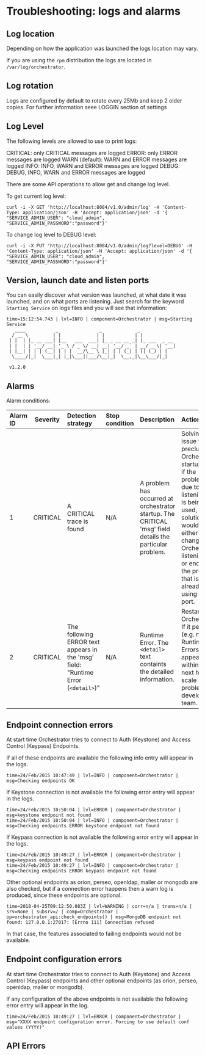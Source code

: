 # Troubleshooting: logs and alarms

## Log location

Depending on how the application was launched the logs location may vary.

If you are using the `rpm` distribution the logs are located in `/var/log/orchestrator`.

## Log rotation

Logs are configured by default to rotate every 25Mb and keep 2 older copies. For further information seee LOGGIN section of settings

## Log Level

The following levels are allowed to use to print logs:

 CRITICAL: only CRITICAL messages are logged
 ERROR: only ERROR messages are logged
 WARN (default): WARN and ERROR messages are logged
 INFO: INFO, WARN and ERROR messages are logged
 DEBUG: DEBUG, INFO, WARN and ERROR messages are logged



There are some API operations to allow get and change log level.

To get current log level:
```
curl -i -X GET 'http://localhost:8084/v1.0/admin/log' -H 'Content-Type: application/json' -H 'Accept: application/json' -d '{ "SERVICE_ADMIN_USER": "cloud_admin", "SERVICE_ADMIN_PASSWORD":"password"}'
```

To change log level to DEBUG level:
```
curl -i -X PUT 'http://localhost:8084/v1.0/admin/log?level=DEBUG' -H 'Content-Type: application/json' -H 'Accept: application/json' -d '{ "SERVICE_ADMIN_USER": "cloud_admin", "SERVICE_ADMIN_PASSWORD":"password"}'
```


## Version, launch date and listen ports

You can easily discover what version was launched, at what date it was launched,
and on what ports are listening. Just search for the keyword `Starting Service` on logs
files and you will see that information:

```
time=15:12:54.743 | lvl=INFO | component=Orchestrator | msg=Starting Service
   ____           _               _             _
  / __ \         | |             | |           | |
 | |  | |_ __ ___| |__   ___  ___| |_ _ __ __ _| |_ ___  _ __
 | |  | | '__/ __| '_ \ / _ \/ __| __| '__/ _` | __/ _ \| '__|
 | |__| | | | (__| | | |  __/\__ \ |_| | | (_| | || (_) | |
  \____/|_|  \___|_| |_|\___||___/\__|_|  \__,_|\__\___/|_|

 v1.2.0

```



## Alarms

Alarm conditions:


| Alarm ID   | Severity   |   Detection strategy                                                                                              | Stop condition                                                                                                                                                                                                                            | Description                                                                                                   | Action
|:---------- |:----------:|:----------------------------------------------------------------------------------------------------------------- |:----------------------------------------------------------------------------------------------------------------------------------------------------------------------------------------------------------------------------------------- |:------------------------------------------------------------------------------------------------------------- |:------------------------------------------------------------------------------------------------------------------------------------------------------------------------------------------------------------------------------------------------------------------------------------------------------------------------------------------------------------------------------------------------------------------------------------------------
| 1          | CRITICAL   | A CRITICAL trace is found                                                                                            | N/A                                                                                                                                                                                                                                       | A problem has occurred at orchestrator startup. The CRITICAL 'msg' field details the particular problem. | Solving the issue that is precluding Orchestrator startup, e.g. if the problem was due to the listening port is being used, the solution would be either changing Orchestrator listening port or ending the process that is already using the port.
| 2          | CRITICAL   | The following ERROR text appears in the 'msg' field: "Runtime Error (`<detail>`)"                                 | N/A                                                                                                                                                                                                                                       | Runtime Error. The `<detail>` text containts the detailed information.                                        | Restart Orchestrator. If it persists (e.g. new Runtime Errors appear within the next hour), scale up the problem to development team.


## Endpoint connection errors

At start time Orchestrator tries to connect to Auth (Keystone) and Access Control (Keypass) Endpoints.

If all of these endpoints are available the following info entry will appear in the logs.

```
time=24/Feb/2015 10:47:49 | lvl=INFO | component=Orchestrator | msg=Checking endpoints OK
```

If Keystone connection is not available the following error entry will appear in the logs.
```
time=24/Feb/2015 10:50:04 | lvl=ERROR | component=Orchestrator | msg=keystone endpoint not found
time=24/Feb/2015 10:50:04 | lvl=INFO | component=Orchestrator | msg=Checking endpoints ERROR keystone endpoint not found
```

If Keypass connection is not available the following error entry will appear in the logs.
```
time=24/Feb/2015 10:49:27 | lvl=ERROR | component=Orchestrator | msg=keypass endpoint not found
time=24/Feb/2015 10:49:27 | lvl=INFO | component=Orchestrator | msg=Checking endpoints ERROR keypass endpoint not found
```
Other optional endpoints as orion, perseo, openldap, mailer or mongodb are also checked, but if a connection error happens then a warn log is produced, since these endpoints are optional.
```
time=2018-04-25T09:12:50.083Z | lvl=WARNING | corr=n/a | trans=n/a | srv=None | subsrv=/ | comp=Orchestrator | op=orchestrator_api:check_endpoints() | msg=MongoDB endpoint not found: 127.0.0.1:27017: [Errno 111] Connection refused
```
In that case, the features associated to failing endpoints would not be available.

## Endpoint configuration errors

At start time Orchestrator tries to connect to Auth (Keystone)  and Access Control (Keypass) endpoints and
other optional endpoints (as orion, perseo, openldap, mailer or mongodb).

If any configuration of the above endpoints is not available the following error entry will appear in the log.
```
time=24/Feb/2015 10:49:27 | lvl=ERROR | component=Orchestrator | msg="XXXX endpoint configuration error. Forcing to use default conf values (YYYY)"
```


## API Errors
